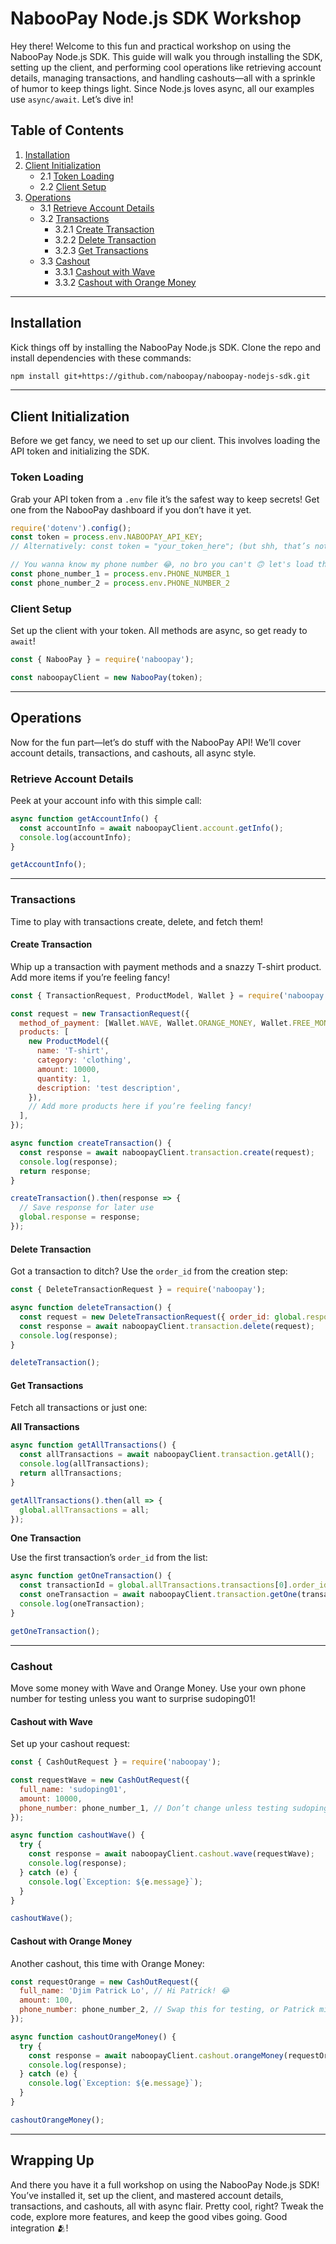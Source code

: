# NabooPay Node.js SDK Workshop

Hey there! Welcome to this fun and practical workshop on using the NabooPay Node.js SDK. This guide will walk you through installing the SDK, setting up the client, and performing cool operations like retrieving account details, managing transactions, and handling cashouts—all with a sprinkle of humor to keep things light. Since Node.js loves async, all our examples use `async/await`. Let’s dive in!

## Table of Contents

1. [Installation](#installation)
2. [Client Initialization](#client-initialization)
   - 2.1 [Token Loading](#token-loading)
   - 2.2 [Client Setup](#client-setup)
3. [Operations](#operations)
   - 3.1 [Retrieve Account Details](#retrieve-account-details)
   - 3.2 [Transactions](#transactions)
     - 3.2.1 [Create Transaction](#create-transaction)
     - 3.2.2 [Delete Transaction](#delete-transaction)
     - 3.2.3 [Get Transactions](#get-transactions)
   - 3.3 [Cashout](#cashout)
     - 3.3.1 [Cashout with Wave](#cashout-with-wave)
     - 3.3.2 [Cashout with Orange Money](#cashout-with-orange-money)

---

## Installation

Kick things off by installing the NabooPay Node.js SDK. Clone the repo and install dependencies with these commands:

```bash
npm install git+https://github.com/naboopay/naboopay-nodejs-sdk.git

```

---

## Client Initialization

Before we get fancy, we need to set up our client. This involves loading the API token and initializing the SDK.

### Token Loading

Grab your API token from a `.env` file it’s the safest way to keep secrets! Get one from the NabooPay dashboard if you don’t have it yet.

```javascript
require('dotenv').config();
const token = process.env.NABOOPAY_API_KEY;
// Alternatively: const token = "your_token_here"; (but shh, that’s not safe!)

// You wanna know my phone number 😂, no bro you can't 🙃 let's load them as env var
const phone_number_1 = process.env.PHONE_NUMBER_1
const phone_number_2 = process.env.PHONE_NUMBER_2
```

### Client Setup

Set up the client with your token. All methods are async, so get ready to `await`!

```javascript
const { NabooPay } = require('naboopay');

const naboopayClient = new NabooPay(token);
```

---

## Operations

Now for the fun part—let’s do stuff with the NabooPay API! We’ll cover account details, transactions, and cashouts, all async style.

### Retrieve Account Details

Peek at your account info with this simple call:

```javascript
async function getAccountInfo() {
  const accountInfo = await naboopayClient.account.getInfo();
  console.log(accountInfo);
}

getAccountInfo();
```

---

### Transactions

Time to play with transactions create, delete, and fetch them!

#### Create Transaction

Whip up a transaction with payment methods and a snazzy T-shirt product. Add more items if you’re feeling fancy!

```javascript
const { TransactionRequest, ProductModel, Wallet } = require('naboopay');

const request = new TransactionRequest({
  method_of_payment: [Wallet.WAVE, Wallet.ORANGE_MONEY, Wallet.FREE_MONEY],
  products: [
    new ProductModel({
      name: 'T-shirt',
      category: 'clothing',
      amount: 10000,
      quantity: 1,
      description: 'test description',
    }),
    // Add more products here if you’re feeling fancy!
  ],
});

async function createTransaction() {
  const response = await naboopayClient.transaction.create(request);
  console.log(response);
  return response;
}

createTransaction().then(response => {
  // Save response for later use
  global.response = response;
});
```

#### Delete Transaction

Got a transaction to ditch? Use the `order_id` from the creation step:

```javascript
const { DeleteTransactionRequest } = require('naboopay');

async function deleteTransaction() {
  const request = new DeleteTransactionRequest({ order_id: global.response.order_id });
  const response = await naboopayClient.transaction.delete(request);
  console.log(response);
}

deleteTransaction();
```

#### Get Transactions

Fetch all transactions or just one:

**All Transactions**

```javascript
async function getAllTransactions() {
  const allTransactions = await naboopayClient.transaction.getAll();
  console.log(allTransactions);
  return allTransactions;
}

getAllTransactions().then(all => {
  global.allTransactions = all;
});
```

**One Transaction**

Use the first transaction’s `order_id` from the list:

```javascript
async function getOneTransaction() {
  const transactionId = global.allTransactions.transactions[0].order_id;
  const oneTransaction = await naboopayClient.transaction.getOne(transactionId);
  console.log(oneTransaction);
}

getOneTransaction();
```

---

### Cashout

Move some money with Wave and Orange Money. Use your own phone number for testing unless you want to surprise sudoping01!

#### Cashout with Wave

Set up your cashout request:

```javascript
const { CashOutRequest } = require('naboopay');

const requestWave = new CashOutRequest({
  full_name: 'sudoping01',
  amount: 10000,
  phone_number: phone_number_1, // Don’t change unless testing sudoping01 likes it this way! 😂
});

async function cashoutWave() {
  try {
    const response = await naboopayClient.cashout.wave(requestWave);
    console.log(response);
  } catch (e) {
    console.log(`Exception: ${e.message}`);
  }
}

cashoutWave();
```

#### Cashout with Orange Money

Another cashout, this time with Orange Money:

```javascript
const requestOrange = new CashOutRequest({
  full_name: 'Djim Patrick Lo', // Hi Patrick! 😂
  amount: 100,
  phone_number: phone_number_2, // Swap this for testing, or Patrick might cash in!
});

async function cashoutOrangeMoney() {
  try {
    const response = await naboopayClient.cashout.orangeMoney(requestOrange);
    console.log(response);
  } catch (e) {
    console.log(`Exception: ${e.message}`);
  }
}

cashoutOrangeMoney();
```

---

## Wrapping Up

And there you have it a full workshop on using the NabooPay Node.js SDK! You’ve installed it, set up the client, and mastered account details, transactions, and cashouts, all with async flair. Pretty cool, right? Tweak the code, explore more features, and keep the good vibes going. Good integration 🫂!